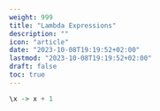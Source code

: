 ```yaml
---
weight: 999
title: "Lambda Expressions"
description: ""
icon: "article"
date: "2023-10-08T19:19:52+02:00"
lastmod: "2023-10-08T19:19:52+02:00"
draft: false
toc: true
---
```


```haskell
\x -> x + 1
```
